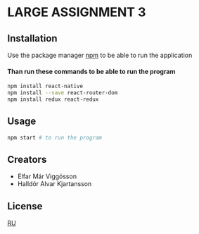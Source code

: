 # LARGE ASSIGNMENT 3

## Installation

Use the package manager [npm](https://www.npmjs.com/get-npm) to be able to run the application 

#### Than run these commands to be able to run the program
```bash
npm install react-native
npm install --save react-router-dom
npm install redux react-redux
```

## Usage

```python
npm start # to run the program
```

## Creators
* Elfar Már Viggósson
* Halldór Alvar Kjartansson


## License
[RU](https://www.Ru.is)
